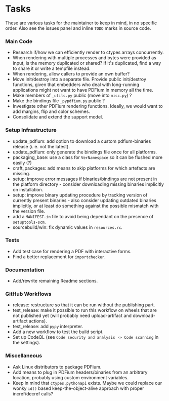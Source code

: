 <!-- SPDX-FileCopyrightText: 2022 geisserml <geisserml@gmail.com> -->
<!-- SPDX-License-Identifier: CC-BY-4.0 -->

# Tasks

These are various tasks for the maintainer to keep in mind, in no specific order.
Also see the issues panel and inline `TODO` marks in source code.

### Main Code
* Research if/how we can efficiently render to ctypes arrays concurrently.
* When rendering with multiple processes and bytes were provided as input, is the memory duplicated or shared? If it's duplicated, find a way to share it or write a tempfile instead.
* When rendering, allow callers to provide an own buffer?
* Move init/destroy into a separate file. Provide public init/destroy functions, given that embedders who deal with long-running applications might not want to have PDFium in memory all the time.
* Make members of `_utils.py` public (move into `misc.py`) ?
* Make the bindings file `_pypdfium.py` public ?
* Investigate other PDFium rendering functions. Ideally, we would want to add margins, flip and color schemes.
* Consolidate and extend the support model.

### Setup Infrastructure
* update_pdfium: add option to download a custom pdfium-binaries release (i. e. not the latest).
* update_pdfium: only generate the bindings file once for all platforms.
* packaging_base: use a class for `VerNamespace` so it can be flushed more easily (?)
* craft_packages: add means to skip platforms for which artefacts are missing.
* setup: improve error messages if binaries/bindings are not present in the platform directory - consider downloading missing binaries implicitly on installation.
* setup: improve binary updating procedure by tracking version of currently present binaries - also consider updating outdated binaries implicitly, or at least do something against the possible mismatch with the version file.
* add a `MANIFEST.in` file to avoid being dependant on the presence of `setuptools-scm`.
* sourcebuild/win: fix dynamic values in `resources.rc`.

### Tests
* Add test case for rendering a PDF with interactive forms.
* Find a better replacement for `importchecker`.

### Documentation
* Add/rewrite remaining Readme sections.

### GitHub Workflows
* release: restructure so that it can be run without the publishing part.
* test_release: make it possible to run this workflow on wheels that are not published yet (will probably need upload-artifact and download-artifact actions).
* test_release: add `pypy` interpreter.
* Add a new workflow to test the build script.
* Set up CodeQL (see `Code security and analysis -> Code scanning` in the settings).

### Miscellaneous
* Ask Linux distributors to package PDFium.
* Add means to plug in PDFium headers/binaries from an arbitrary location, probably using custom environment variables.
* Keep in mind that `ctypes.pythonapi` exists. Maybe we could replace our wonky `id()` based keep-the-object-alive approach with proper incref/decref calls?

